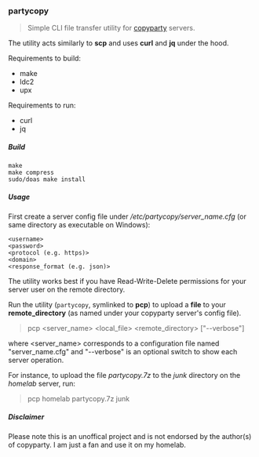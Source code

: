 ### partycopy
> Simple CLI file transfer utility for [copyparty](https://github.com/9001/copyparty) servers.

The utility acts similarly to **scp** and uses **curl** and **jq** under the hood.

Requirements to build:
* make
* ldc2
* upx

Requirements to run:
* curl
* jq

##### Build
```
make
make compress
sudo/doas make install
```

##### Usage

First create a server config file under */etc/partycopy/server_name.cfg* (or same directory as executable on Windows):

```properties
<username>
<password>
<protocol (e.g. https)>
<domain>
<response_format (e.g. json)>
```

The utility works best if you have Read-Write-Delete permissions for your server user on the remote directory.

Run the utility (`partycopy`, symlinked to **pcp**) to upload a **file** to your **remote_directory** (as named under your copyparty server's config file).

> pcp <server_name> <local_file> <remote_directory> ["--verbose"]

where <server_name> corresponds to a configuration file named "server_name.cfg" and "--verbose" is an optional switch to show each server operation.

For instance, to upload the file *partycopy.7z* to the *junk* directory on the *homelab* server, run:

> pcp homelab partycopy.7z junk

##### Disclaimer
Please note this is an unoffical project and is not endorsed by the author(s) of copyparty. I am just a fan and use it on my homelab.
